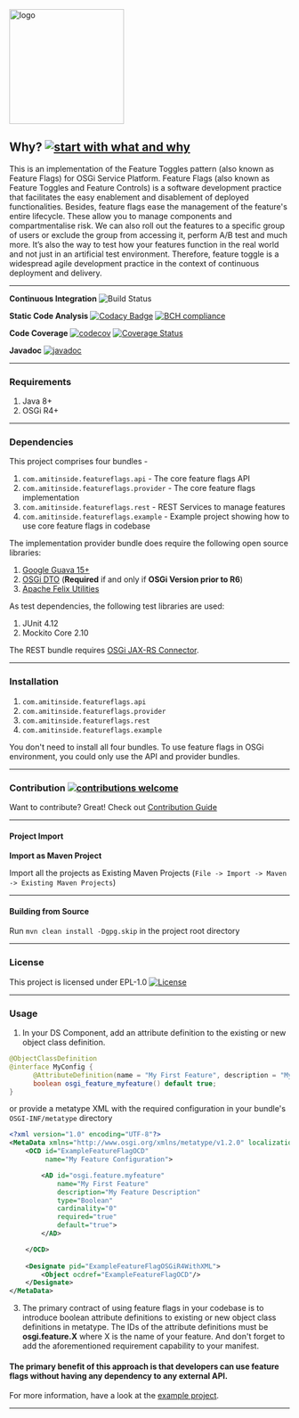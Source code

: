 <img width="206" alt="logo" src="https://user-images.githubusercontent.com/13380182/31521441-d679b224-afa9-11e7-960c-e643b7fc45e0.png">

## Why? [![start with what and why](https://img.shields.io/badge/start%20with-why%3F-brightgreen.svg?style=flat)](http://featureflags.io/feature-flags/)

This is an implementation of the Feature Toggles pattern (also known as Feature Flags) for OSGi Service Platform. Feature Flags (also known as Feature Toggles and Feature Controls) is a software development practice that facilitates the easy enablement and disablement of deployed functionalities. Besides, feature flags ease the management of the feature's entire lifecycle. These allow you to manage components and compartmentalise risk. We can also roll out the features to a specific group of users or exclude the group from accessing it, perform A/B test and much more. It’s also the way to test how your features function in the real world and not just in an artificial test environment. Therefore, feature toggle is a widespread agile development practice in the context of continuous deployment and delivery.

--------------------------------------------------------------------------------------------

**Continuous Integration** ![Build Status](https://travis-ci.org/amitjoy/feature-flags-for-osgi.svg?branch=master)

**Static Code Analysis** [![Codacy Badge](https://api.codacy.com/project/badge/Grade/90918f9f84b64b14ac9ea1ed7f8ac041)](https://www.codacy.com/app/admin_62/feature-flags-for-osgi?utm_source=github.com&amp;utm_medium=referral&amp;utm_content=amitjoy/feature-flags-osgi&amp;utm_campaign=Badge_Grade) [![BCH compliance](https://bettercodehub.com/edge/badge/amitjoy/feature-flags-for-osgi?branch=master)](https://bettercodehub.com/)

**Code Coverage** [![codecov](https://codecov.io/gh/amitjoy/feature-flags-for-osgi/branch/master/graph/badge.svg)](https://codecov.io/gh/amitjoy/feature-flags-for-osgi) [![Coverage Status](https://coveralls.io/repos/github/amitjoy/feature-flags-for-osgi/badge.svg?branch=master)](https://coveralls.io/github/amitjoy/feature-flags-for-osgi?branch=master)

**Javadoc** [![javadoc](http://javadoc-badge.appspot.com/com.tomgibara/github.svg?label=javadoc)](http://amitjoy.github.io/feature-flags-for-osgi/)

------------------------------------------------------------------------

### Requirements

1. Java 8+
2. OSGi R4+

----------------------------------------------------------------------

### Dependencies

This project comprises four bundles - 

1. `com.amitinside.featureflags.api` - The core feature flags API
2. `com.amitinside.featureflags.provider` - The core feature flags implementation
3. `com.amitinside.featureflags.rest` - REST Services to manage features
4. `com.amitinside.featureflags.example` - Example project showing how to use core feature flags in codebase

The implementation provider bundle does require the following open source libraries:

1. [Google Guava 15+](http://search.maven.org/#search%7Cgav%7C1%7Cg%3A%22com.google.guava%22%20AND%20a%3A%22guava%22)
2. [OSGi DTO](http://search.maven.org/#artifactdetails%7Corg.osgi%7Corg.osgi.dto%7C1.0.0%7Cjar) (**Required** if and only if **OSGi Version prior to R6**)
3. [Apache Felix Utilities](http://search.maven.org/#artifactdetails%7Corg.everit.osgi.bundles%7Corg.everit.osgi.bundles.org.apache.felix.utils%7C1.6.0%7Cjar)

As test dependencies, the following test libraries are used:

1. JUnit 4.12
3. Mockito Core 2.10

The REST bundle requires [OSGi JAX-RS Connector](https://github.com/hstaudacher/osgi-jax-rs-connector).

------------------------------------------------------------------

### Installation

1. `com.amitinside.featureflags.api`
2. `com.amitinside.featureflags.provider`
3. `com.amitinside.featureflags.rest`
4. `com.amitinside.featureflags.example`

You don't need to install all four bundles. To use feature flags in OSGi environment, you could only use the API and provider bundles.

-----------------------------------------------------------------

### Contribution [![contributions welcome](https://img.shields.io/badge/contributions-welcome-brightgreen.svg?style=flat)](https://github.com/amitjoy/feature-flags-osgi/issues)

Want to contribute? Great! Check out [Contribution Guide](https://github.com/amitjoy/feature-flags-osgi/blob/master/CONTRIBUTING.md)

----------------------------------------------------------------

#### Project Import

**Import as Maven Project**

Import all the projects as Existing Maven Projects (`File -> Import -> Maven -> Existing Maven Projects`)

----------------------------------------------------------------

#### Building from Source

Run `mvn clean install -Dgpg.skip` in the project root directory

----------------------------------------------------------------

### License

This project is licensed under EPL-1.0 [![License](http://img.shields.io/badge/license-EPL-blue.svg)](http://www.eclipse.org/legal/epl-v10.html)

-----------------------------------------------------------------

### Usage

1. In your DS Component, add an attribute definition to the existing or new object class definition.

```java
@ObjectClassDefinition
@interface MyConfig {
      @AttributeDefinition(name = "My First Feature", description = "My Feature Description")
      boolean osgi_feature_myfeature() default true;
}
```

or provide a metatype XML with the required configuration in your bundle's `OSGI-INF/metatype` directory

```xml
<?xml version="1.0" encoding="UTF-8"?>
<MetaData xmlns="http://www.osgi.org/xmlns/metatype/v1.2.0" localization="en_us">
    <OCD id="ExampleFeatureFlagOCD" 
         name="My Feature Configuration">

        <AD id="osgi.feature.myfeature"
            name="My First Feature"
            description="My Feature Description"
            type="Boolean"
            cardinality="0"
            required="true"
            default="true">
        </AD>

    </OCD>
    
    <Designate pid="ExampleFeatureFlagOSGiR4WithXML">
        <Object ocdref="ExampleFeatureFlagOCD"/>
    </Designate>
</MetaData>
```

3. The primary contract of using feature flags in your codebase is to introduce boolean attribute definitions to existing or new object class definitions in metatype. The IDs of the attribute definitions must be **osgi.feature.X** where X is the name of your feature. And don't forget to add the aforementioned requirement capability to your manifest.

#### The primary benefit of this approach is that developers can use feature flags without having any dependency to any external API.

For more information, have a look at the [example project](https://github.com/amitjoy/feature-flags-for-osgi/tree/master/com.amitinside.featureflags.example/src/main/java/com/amitinside/featureflags/example).

-----------------------------------------------------------------
